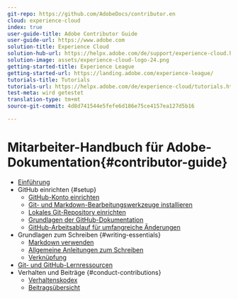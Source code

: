 ```yaml
---
git-repo: https://github.com/AdobeDocs/contributor.en
cloud: experience-cloud
index: true
user-guide-title: Adobe Contributor Guide
user-guide-url: https://www.adobe.com
solution-title: Experience Cloud
solution-hub-url: https://helpx.adobe.com/de/support/experience-cloud.html
solution-image: assets/experience-cloud-logo-24.png
getting-started-title: Experience League
getting-started-url: https://landing.adobe.com/experience-league/
tutorials-title: Tutorials
tutorials-url: https://helpx.adobe.com/de/experience-cloud/tutorials.html
test-meta: wird getestet
translation-type: tm+mt
source-git-commit: 4d8d741544e5fefe6d186e75ce4157ea127d5b16

---
```



# Mitarbeiter-Handbuch für Adobe-Dokumentation{#contributor-guide}

+ [Einführung](introduction.md)
+ GitHub einrichten {#setup}
   + [GitHub-Konto einrichten](setup/github-signup.md)
   + [Git- und Markdown-Bearbeitungswerkzeuge installieren](setup/install-tools.md)
   + [Lokales Git-Repository einrichten](setup/local-repo.md)
   + [Grundlagen der GitHub-Dokumentation](setup/git-fundamentals.md)
   + [GitHub-Arbeitsablauf für umfangreiche Änderungen](setup/full-workflow.md)
+ Grundlagen zum Schreiben {#writing-essentials}
   + [Markdown verwenden](writing-essentials/markdown.md)
   + [Allgemeine Anleitungen zum Schreiben](writing-essentials/general-writing-guidance.md)
   + [Verknüpfung](writing-essentials/linking.md)
+ [Git- und GitHub-Lernressourcen](resources.md)
+ Verhalten und Beiträge {#conduct-contributions}
   + [Verhaltenskodex](conduct/code-of-conduct.md)
   + [Beitragsübersicht](conduct/contributing.md)
